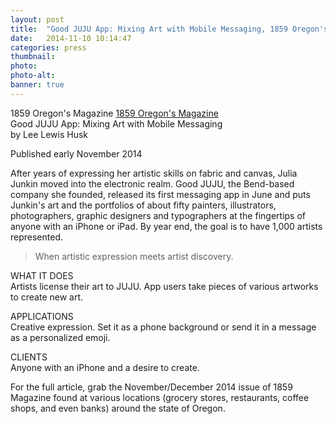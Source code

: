 ```yaml
---
layout: post
title:  "Good JUJU App: Mixing Art with Mobile Messaging, 1859 Oregon's Magazine"
date:   2014-11-10 10:14:47
categories: press
thumbnail: 
photo: 
photo-alt: 
banner: true
---
```

1859 Oregon's Magazine [1859 Oregon's Magazine](http://1859oregonmagazine.com/)<br>
Good JUJU App: Mixing Art with Mobile Messaging<br> 
by Lee Lewis Husk<br>

<p class="small">Published early November 2014</p>

<!-- good-juju-app-mixing-art-with-mobile-messaging -->

After years of expressing her artistic skills on fabric and canvas, Julia Junkin moved into the electronic realm. Good JUJU, the Bend-based company she founded, released its first messaging app in June and puts Junkin's art and the portfolios of about fifty painters, illustrators, photographers, graphic designers and typographers at the fingertips of anyone with an iPhone or iPad. By year end, the goal is to have 1,000 artists represented. 

<blockquote class="pullquote">When artistic expression meets artist discovery.</blockquote>

WHAT IT DOES<br>
Artists license their art to JUJU. App users take pieces of various artworks to create new art. 

APPLICATIONS<br>
Creative expression. Set it as a phone background or send it in a message as a personalized emoji. 

CLIENTS<br>
Anyone with an iPhone and a desire to create.

<p class="small">For the full article, grab the November/December 2014 issue of 1859 Magazine found at various locations (grocery stores, restaurants, coffee shops, and even banks) around the state of Oregon.</p> 
